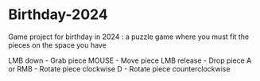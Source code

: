 # Birthday-2024
Game project for birthday in 2024 : a puzzle game where you must fit the pieces on the space you have

LMB down - Grab piece
MOUSE - Move piece
LMB release - Drop piece
A or RMB - Rotate piece clockwise
D - Rotate piece counterclockwise